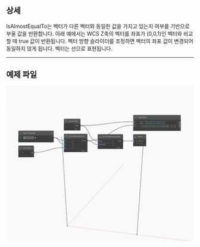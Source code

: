 ## 상세
IsAlmostEqualTo는 벡터가 다른 벡터와 동일한 값을 가지고 있는지 여부를 기반으로 부울 값을 반환합니다. 아래 예에서는 WCS Z축의 벡터를 좌표가 (0,0,1)인 벡터와 비교할 때 true 값이 반환됩니다. 벡터 방향 슬라이더를 조정하면 벡터의 좌표 값이 변경되어 동일하지 않게 됩니다. 벡터는 선으로 표현됩니다.
___
## 예제 파일

![IsAlmostEqualTo](./Autodesk.DesignScript.Geometry.Vector.IsAlmostEqualTo_img.jpg)

